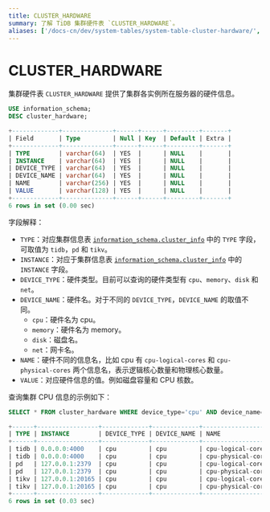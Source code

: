 ```yaml
---
title: CLUSTER_HARDWARE
summary: 了解 TiDB 集群硬件表 `CLUSTER_HARDWARE`。
aliases: ['/docs-cn/dev/system-tables/system-table-cluster-hardware/','/docs-cn/dev/reference/system-databases/cluster-hardware/','/zh/tidb/dev/system-table-cluster-hardware/']
---
```


# CLUSTER_HARDWARE

集群硬件表 `CLUSTER_HARDWARE` 提供了集群各实例所在服务器的硬件信息。


```sql
USE information_schema;
DESC cluster_hardware;
```

```sql
+-------------+--------------+------+------+---------+-------+
| Field       | Type         | Null | Key  | Default | Extra |
+-------------+--------------+------+------+---------+-------+
| TYPE        | varchar(64)  | YES  |      | NULL    |       |
| INSTANCE    | varchar(64)  | YES  |      | NULL    |       |
| DEVICE_TYPE | varchar(64)  | YES  |      | NULL    |       |
| DEVICE_NAME | varchar(64)  | YES  |      | NULL    |       |
| NAME        | varchar(256) | YES  |      | NULL    |       |
| VALUE       | varchar(128) | YES  |      | NULL    |       |
+-------------+--------------+------+------+---------+-------+
6 rows in set (0.00 sec)
```

字段解释：

* `TYPE`：对应集群信息表 [`information_schema.cluster_info`](/information-schema/information-schema-cluster-info.md) 中的 `TYPE` 字段，可取值为 `tidb`，`pd` 和 `tikv`。
* `INSTANCE`：对应于集群信息表 [`information_schema.cluster_info`](/information-schema/information-schema-cluster-info.md) 中的 `INSTANCE` 字段。
* `DEVICE_TYPE`：硬件类型。目前可以查询的硬件类型有 `cpu`、`memory`、`disk` 和 `net`。
* `DEVICE_NAME`：硬件名。对于不同的 `DEVICE_TYPE`，`DEVICE_NAME` 的取值不同。
    * `cpu`：硬件名为 cpu。
    * `memory`：硬件名为 memory。
    * `disk`：磁盘名。
    * `net`：网卡名。
* `NAME`：硬件不同的信息名，比如 cpu 有 `cpu-logical-cores` 和 `cpu-physical-cores` 两个信息名，表示逻辑核心数量和物理核心数量。
* `VALUE`：对应硬件信息的值。例如磁盘容量和 CPU 核数。

查询集群 CPU 信息的示例如下：


```sql
SELECT * FROM cluster_hardware WHERE device_type='cpu' AND device_name='cpu' AND name LIKE '%cores';
```

```sql
+------+-----------------+-------------+-------------+--------------------+-------+
| TYPE | INSTANCE        | DEVICE_TYPE | DEVICE_NAME | NAME               | VALUE |
+------+-----------------+-------------+-------------+--------------------+-------+
| tidb | 0.0.0.0:4000    | cpu         | cpu         | cpu-logical-cores  | 16     |
| tidb | 0.0.0.0:4000    | cpu         | cpu         | cpu-physical-cores | 8     |
| pd   | 127.0.0.1:2379  | cpu         | cpu         | cpu-logical-cores  | 16     |
| pd   | 127.0.0.1:2379  | cpu         | cpu         | cpu-physical-cores | 8     |
| tikv | 127.0.0.1:20165 | cpu         | cpu         | cpu-logical-cores  | 16     |
| tikv | 127.0.0.1:20165 | cpu         | cpu         | cpu-physical-cores | 8     |
+------+-----------------+-------------+-------------+--------------------+-------+
6 rows in set (0.03 sec)
```
